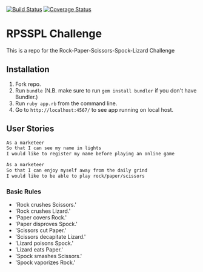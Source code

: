 [![Build Status](https://travis-ci.org/Alex-Swann/rps-challenge.svg?branch=master)](https://travis-ci.org/Alex-Swann/rps-challenge)  [![Coverage Status](https://coveralls.io/repos/github/Alex-Swann/rps-challenge/badge.svg?branch=master)](https://coveralls.io/github/Alex-Swann/rps-challenge?branch=master)

# RPSSPL Challenge

This is a repo for the Rock-Paper-Scissors-Spock-Lizard Challenge

## Installation

  1. Fork repo.
  2. Run `bundle` (N.B. make sure to run `gem install bundler` if you don't have Bundler.)
  3. Run `ruby app.rb` from the command line.
  4. Go to `http://localhost:4567/` to see app running on local host.


## User Stories
```sh
As a marketeer
So that I can see my name in lights
I would like to register my name before playing an online game

As a marketeer
So that I can enjoy myself away from the daily grind
I would like to be able to play rock/paper/scissors
```

### Basic Rules

  - 'Rock crushes Scissors.'
  - 'Rock crushes Lizard.'
  - 'Paper covers Rock.'
  - 'Paper disproves Spock.'
  - 'Scissors cut Paper.'
  - 'Scissors decapitate Lizard.'
  - 'Lizard poisons Spock.'
  - 'Lizard eats Paper.'
  - 'Spock smashes Scissors.'
  - 'Spock vaporizes Rock.'

